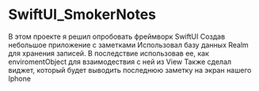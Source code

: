 # SwiftUI_SmokerNotes
В этом проекте я решил опробовать фреймворк SwiftUI Создав небольшое приложение с заметками 
Использовал базу данных Realm для хранения записей.
В последствие использовав ее, как enviromentObject для взаимодествия с ней из View 
Также сделал виджет, который будет выводить последнюю заметку на экран нашего Iphone 
